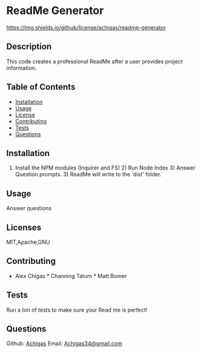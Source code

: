 

# ReadMe Generator
https://img.shields.io/github/license/achigas/readme-generator

## Description
This code creates a professional ReadMe after a user provides project information. 

## Table of Contents

* [Installation](#installation)
* [Usage](#usage)
* [License](#license)
* [Contributing](#contributing)
* [Tests](#tests)
* [Questions](#questions)


## Installation
1) Install the NPM modules (Inquirer and FS) 2) Run Node Index 3) Answer Question prompts. 3) ReadMe will write to the 'dist' folder.

## Usage
Answer questions

## Licenses
MIT,Apache,GNU

## Contributing
*  Alex Chigas *   Channing Tatum *   Matt Bomer

## Tests
Run a ton of tests to make sure your Read me is perfect!

## Questions
Github: [Achigas](https://www.github.com/Achigas)
Email: Achigas34@gmail.com
